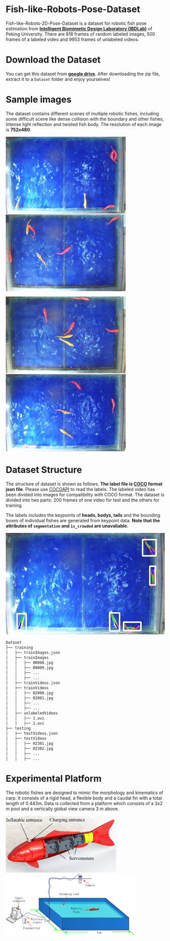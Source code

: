 # Fish-like-Robots-Pose-Dataset
Fish-like-Robots-2D-Pose-Dataset is a dataset for robotic fish pose estimation from **[Intelligent Biomimetic Design Laboratory (IBDLab)](http://en.ibdl.pku.edu.cn/)** of Peking University.  There are 818 frames of random labeled images, 500 frames of a labeled video and 9953 frames of unlabeled videos.

# Download the Dataset

You can get this dataset from **[google drive](https://drive.google.com/file/d/19VOjZYqX83yEV79cPoG_1tD5Pztwv0Eg/view?usp=sharing)**. After downloading the zip file, extract it to a `Dataset` folder and enjoy yourselves!

# Sample images

The dataset contains different scenes of multiple robotic fishes, including some difficult scene like dense collision with the boundary and other fishes, Intense light reflection and twisted fish body. The resolution of each image is **752x480**. 

<img src="./Figures/Sample (1).jpg" alt="Sample" width="380"/> <img src="./Figures/Sample (2).jpg" alt="Sample" width="380" />

<img src="./Figures/Sample (3).jpg" alt="Sample" width="380" /> <img src="./Figures/Sample (4).jpg" alt="Sample" width="380" />

# Dataset Structure

The structure of dataset is shown as follows. **The label file is [COCO](https://cocodataset.org/#format-data) format json file**. Please use [COCOAPI](https://github.com/cocodataset/cocoapi)  to read the labels. The labeled video has been divided into images for compatibility with COCO format. The dataset is divided into two parts: 200 frames of one video for test and the others for training.

The labels includes the keypoints of **heads, bodys, tails** and the bounding boxes of individual fishes are generated from keypoint data.  **Note that the attributes of `segmentation` and `is_crowded` are unavaliable.**

<img src="./Figures/Label.jpg" alt="Sample" style="zoom: 100%;" />

```
Dataset
├── training
│   ├── trainImages.json
│   ├── trainImages
│   │   ├── 00008.jpg
│   │   ├── 00009.jpg
│   │   ├── ...
│   │   ├── ...
│   ├── trainVideos.json
│   ├── trainVideos
│   │   ├── 02000.jpg
│   │   ├── 02001.jpg
│   │   ├── ...
│   │   ├── ...
│   ├── unlabeledVideos
│   │   ├── 1.avi
│   │   ├── 2.avi
├── testing
│   ├── testVideos.json
│   ├── testVideos
│   │   ├── 02301.jpg
│   │   ├── 02302.jpg
│   │   ├── ...
│   │   ├── ...
```

# Experimental Platform
The robotic fishes are designed to mimic the morphology and kinematics of carp. It consists of a rigid head, a flexible body and a caudal fin with a total length of 0.443m. Data is collected from a platform which consists of a 3x2 m pool and a vertically global view camera 3 m above.

<img src="./Figures/FishPrototype.png" alt="FishPrototype" height="180" /><img src="./Figures/FishPlatform.png" alt="FishPlatform" height="200" /> 







